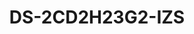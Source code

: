 ---
id: 4
title: "DS-2CD2H23G2-IZS"
slug: "network-4"
subTitle: "2 MP AcuSense Motorized Varifocal Turret Camera"
category: "networkcamera"
imgCard: "/src/assets/images/networkcamera/DS-2CD2H23G2-IZS/DS-2CD2H23G2-IZS-1.png"
imgAlt: "DS-2CD2H23G2-IZS"
thumbnails: [
  "/src/assets/images/networkcamera/DS-2CD2H23G2-IZS/DS-2CD2H23G2-IZS-1.png",
]
features: [
  "2 MP high-resolution imaging",
  "Motorized varifocal lens for easy installation and monitoring",
  "120 dB WDR for clear images in backlit environments",
  "H.265+ compression for optimized storage",
  "IP67 water and dust resistance, IK10 vandal-proof",
  "Deep learning for human and vehicle classification",
]
rating: 4
reviewCount: 50
specifications: {
  Camera: {
    Image_Sensor: "1/2.8\" Progressive Scan CMOS",
    Max_Resolution: "1920 × 1080",
    Min_Illumination: "Color: 0.005 Lux @ (F1.6, AGC ON), B/W: 0 Lux with IR",
    Shutter_Time: "1/3 s to 1/100,000 s",
    Day_Night: "IR cut filter",
    Angle_Adjustment: "Pan: 0° to 360°, Tilt: 0° to 75°, Rotate: 0° to 360°"
  },
  Lens: {
    Lens_Type: "Varifocal lens, motorized lens, 2.8 to 12 mm",
    Focal_Length_FOV: {
      "2.8 to 12 mm": "Horizontal FOV 106.6° to 31.7°, Vertical FOV 54.7° to 17.7°, Diagonal FOV 130.3° to 36.4°"
    },
    Lens_Mount: "Ø14",
    Iris_Type: "Fixed",
    Aperture: "F1.6"
  },
  Video: {
    Main_Stream: {
      "50_Hz": "25 fps (1920 × 1080, 1280 × 720)",
      "60_Hz": "30 fps (1920 × 1080, 1280 × 720)"
    },
    Sub_Stream: {
      "50_Hz": "25 fps (640 × 480, 640 × 360)",
      "60_Hz": "30 fps (640 × 480, 640 × 360)"
    },
    Third_Stream: {
      "50_Hz": "10 fps (1920 × 1080, 1280 × 720, 640 × 480, 640 × 360)",
      "60_Hz": "10 fps (1920 × 1080, 1280 × 720, 640 × 480, 640 × 360)"
    },
    Video_Compression: {
      Main_Stream: "H.265/H.264/H.264+/H.265+",
      Sub_Stream: "H.265/H.264/MJPEG",
      Third_Stream: "H.265/H.264"
    },
    Video_Bit_Rate: "32 Kbps to 8 Mbps",
    H264_Type: "Baseline Profile, Main Profile, High Profile",
    H265_Type: "Main Profile",
    Bit_Rate_Control: "CBR, VBR",
    Scalable_Video_Coding: "H.264 and H.265 encoding",
    Region_of_Interest: "1 fixed region for main stream and sub-stream"
  },
  Audio: {
    Audio_Compression: "G.711/G.722.1/G.726/MP2L2/PCM/MP3/AAC-LC",
    Audio_Bit_Rate: "64 Kbps (G.711ulaw/G.711alaw)/16 Kbps (G.722.1)/16 Kbps (G.726)/32 to 192 Kbps (MP2L2)/8 to 320 Kbps (MP3)/16 to 64 Kbps (AAC-LC)",
    Audio_Sampling_Rate: "8 kHz/16 kHz/32 kHz/44.1 kHz/48 kHz",
    Environment_Noise_Filtering: "Yes"
  }
}
---
